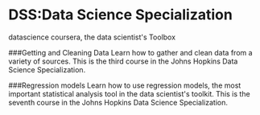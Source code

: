 DSS:Data Science Specialization
===================

datascience coursera, the data scientist's Toolbox

###Getting and Cleaning Data
Learn how to gather and clean data from a variety of sources. This is the third course in the Johns Hopkins Data Science Specialization.

###Regression models
Learn how to use regression models, the most important statistical analysis tool in the data scientist's toolkit. This is the seventh course in the Johns Hopkins Data Science Specialization.
